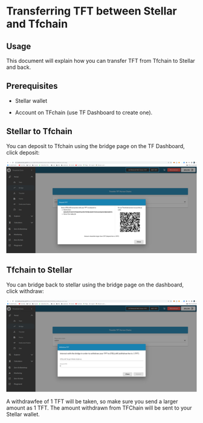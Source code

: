 # Transferring TFT between Stellar and Tfchain

## Usage

This document will explain how you can transfer TFT from Tfchain to Stellar and back.

## Prerequisites

- Stellar wallet

- Account on TFchain (use TF Dashboard to create one).

## Stellar to Tfchain

You can deposit to Tfchain using the bridge page on the TF Dashboard, click deposit:

![bridge](./img/deposit_bridge.png)

## Tfchain to Stellar

You can bridge back to stellar using the bridge page on the dashboard, click withdraw:

![withdraw](./img/withdraw_bridge.png)

A withdrawfee of 1 TFT will be taken, so make sure you send a larger amount as 1 TFT.
The amount withdrawn from TFChain will be sent to your Stellar wallet.
